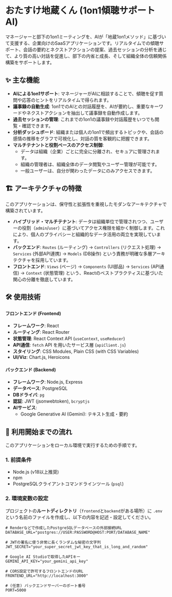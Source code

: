 # おたすけ地蔵くん (1on1傾聴サポートAI)

マネージャーと部下の1on1ミーティングを、AIが「地蔵1on1メソッド」に基づいて支援する、企業向けのSaaSアプリケーションです。リアルタイムでの傾聴サポート、会話の要約とネクストアクションの提案、過去セッションの分析を通じて、より質の高い対話を促進し、部下の内省と成長、そして組織全体の信頼関係構築をサポートします。

## ✨ 主な機能

* **AIによる1on1サポート**: マネージャーがAIに相談することで、傾聴を促す質問や応答のヒントをリアルタイムで得られます。
* **議事録の自動生成**: 1on1でのAIとの対話履歴を、AIが要約し、重要なキーワードやネクストアクションを抽出して議事録を自動作成します。
* **過去セッションの管理**: これまでの1on1の議事録や対話履歴をいつでも閲覧・確認できます。
* **分析ダッシュボード**: 組織または個人の1on1で頻出するトピックや、会話の感情の推移をグラフで可視化し、対話の質を客観的に把握できます。
* **マルチテナントと役割ベースのアクセス制御**:
    * データは組織（企業）ごとに完全に分離され、セキュアに管理されます。
    * 組織の管理者は、組織全体のデータ閲覧やユーザー管理が可能です。
    * 一般ユーザーは、自分が関わったデータにのみアクセスできます。

## 🏗️ アーキテクチャの特徴

このアプリケーションは、保守性と拡張性を重視したモダンなアーキテクチャで構築されています。

* **ハイブリッド・マルチテナント**: データは組織単位で管理されつつ、ユーザーの役割（`admin`/`user`）に基づいてアクセス権限を細かく制御します。これにより、個人のプライバシーと組織的なデータ活用の両立を実現しています。
* **バックエンド**: `Routes` (ルーティング) → `Controllers` (リクエスト処理) → `Services` (外部API連携) → `Models` (DB操作) という責務が明確な多層アーキテクチャを採用しています。
* **フロントエンド**: `Views` (ページ) → `Components` (UI部品) → `Services` (API通信) → `Context` (状態管理) という、Reactのベストプラクティスに基づいた関心の分離を徹底しています。

## 🛠️ 使用技術

#### フロントエンド (Frontend)
* **フレームワーク**: React
* **ルーティング**: React Router
* **状態管理**: React Context API (`useContext`, `useReducer`)
* **API通信**: `fetch` API を用いたサービス層 (`apiClient.js`)
* **スタイリング**: CSS Modules, Plain CSS (with CSS Variables)
* **UI/Viz**: Chart.js, Heroicons

#### バックエンド (Backend)
* **フレームワーク**: Node.js, Express
* **データベース**: PostgreSQL
* **DBドライバ**: `pg`
* **認証**: JWT (jsonwebtoken), `bcryptjs`
* **AIサービス**:
    * Google Generative AI (Gemini): テキスト生成・要約

## 🚀 利用開始までの流れ

このアプリケーションをローカル環境で実行するための手順です。

### 1. 前提条件
* Node.js (v18以上推奨)
* npm
* PostgreSQLクライアントコマンドラインツール (`psql`)

### 2. 環境変数の設定
プロジェクトの**ルートディレクトリ**（`frontend`と`backend`がある場所）に `.env` という名前のファイルを作成し、以下の内容を記述・設定してください。

```.env.example
# Renderなどで作成したPostgreSQLデータベースの外部接続URL
DATABASE_URL="postgres://USER:PASSWORD@HOST:PORT/DATABASE_NAME"

# JWTの署名に使う非常に長くランダムな秘密の文字列
JWT_SECRET="your_super_secret_jwt_key_that_is_long_and_random"

# Google AI Studioで取得したAPIキー
GEMINI_API_KEY="your_gemini_api_key"

# CORS設定で許可するフロントエンドのURL
FRONTEND_URL="http://localhost:3000"

# (任意) バックエンドサーバーのポート番号
PORT=5000